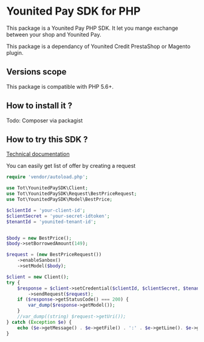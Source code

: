 # Younited Pay SDK for PHP


This package is a Younited Pay PHP SDK. It let you mange exchange between your shop and Younited Pay.

This package is a dependancy of Younited Credit PrestaShop or Magento plugin.


## Versions scope

This package is compatible with PHP 5.6+.

## How to install it ?

Todo: Composer via packagist

## How to try this SDK ?

[Technical documentation][younitedpay-doc] 

You can easily get list of offer by creating a request

```php
require 'vendor/autoload.php';

use Tot\YounitedPaySDK\Client;
use Tot\YounitedPaySDK\Request\BestPriceRequest;
use Tot\YounitedPaySDK\Model\BestPrice;

$clientId = 'your-client-id';
$clientSecret = 'your-secret-idtoken';
$tenantId = 'younited-tenant-id';


$body = new BestPrice();
$body->setBorrowedAmount(149);

$request = (new BestPriceRequest())
    ->enableSanbox()
    ->setModel($body);

$client = new Client();
try {
    $response = $client->setCredential($clientId, $clientSecret, $tenantId)
        ->sendRequest($request);
    if ($response->getStatusCode() === 200) {
        var_dump($response->getModel());
    }
    //var_dump((string) $request->getUri());
} catch (Exception $e) {
    echo ($e->getMessage() . $e->getFile() . ':' . $e->getLine(). $e->getTraceAsString());
}
```






[younitedpay-doc]: https://api.younited-pay.com/
